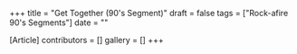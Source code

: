 +++
title = "Get Together (90's Segment)"
draft = false
tags = ["Rock-afire 90's Segments"]
date = ""

[Article]
contributors = []
gallery = []
+++